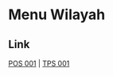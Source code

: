 # Menu Wilayah

## Link

[POS 001](https://github.com/gigit-pemilu/pemilu-2024-99-luar-negeri/tree/main/pilpres/hitung-suara/sub/99-luar-negeri/sub/18-bern-swiss/sub/01-bern-swiss/sub/0001-bern-swiss/sub/001-pos-001)
 | 
[TPS 001](https://github.com/gigit-pemilu/pemilu-2024-99-luar-negeri/tree/main/pilpres/hitung-suara/sub/99-luar-negeri/sub/18-bern-swiss/sub/01-bern-swiss/sub/0001-bern-swiss/sub/002-tps-001)

